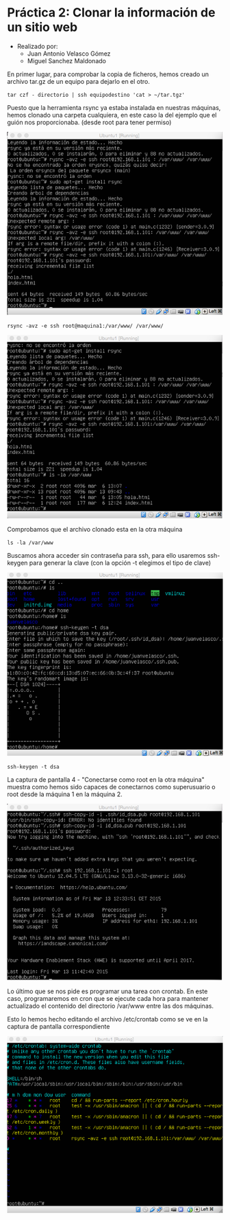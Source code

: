 **Práctica 2:** Clonar la información de un sitio web
==================

- Realizado por:
	+ Juan Antonio Velasco Gómez
	+ Miguel Sanchez Maldonado


En primer lugar, para comprobar la copia de ficheros, hemos creado un archivo tar.gz de un equipo para dejarlo en el otro.

	tar czf - directorio | ssh equipodestino 'cat > ~/tar.tgz'

Puesto que la herramienta rsync ya estaba instalada en nuestras máquinas, hemos clonado una carpeta cualquiera, en este caso la del ejemplo que el guión nos proporcionaba. (desde root para tener permiso)

![Captura 1](images/sincronizacion.png)

	rsync -avz -e ssh root@maquina1:/var/www/ /var/www/

![Captura 2](images/archivossincronizados.png)

Comprobamos que el archivo clonado esta en la otra máquina
	
	ls -la /var/www

Buscamos ahora acceder sin contraseña para ssh, para ello usaremos ssh-keygen para generar la clave (con la opción -t elegimos el tipo de clave)

![Captura 3](images/sshkeygen.png)

	ssh-keygen -t dsa

La captura de pantalla 4 - "Conectarse como root en la otra máquina" muestra como hemos sido capaces de conectarnos como superusuario o root desde la máquina 1 en la máquina 2.

![Captura 4](images/root.png)

Lo último que se nos pide es programar una tarea con crontab. En este caso, programaremos en cron que se ejecute cada hora para mantener actualizado el contenido del directorio /var/www entre las dos máquinas.

Esto lo hemos hecho editando el archivo /etc/crontab como se ve en la captura de pantalla correspondiente

![Captura 5](images/crontab.png)